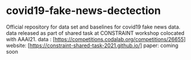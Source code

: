 # covid19-fake-news-dectection
Official repository for data set and baselines for covid19 fake news data.
data released as part of shared task at CONSTRAINT workshop colocated with AAAI21. 
data : [https://competitions.codalab.org/competitions/26655]
website: [https://constraint-shared-task-2021.github.io/]
paper: coming soon
